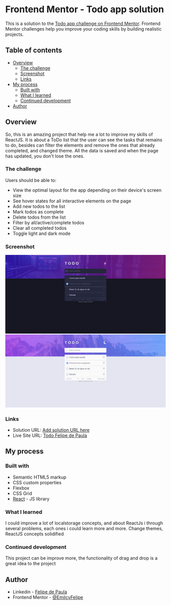 # Frontend Mentor - Todo app solution

This is a solution to the [Todo app challenge on Frontend Mentor](https://www.frontendmentor.io/challenges/todo-app-Su1_KokOW). Frontend Mentor challenges help you improve your coding skills by building realistic projects. 

## Table of contents

- [Overview](#overview)
  - [The challenge](#the-challenge)
  - [Screenshot](#screenshot)
  - [Links](#links)
- [My process](#my-process)
  - [Built with](#built-with)
  - [What I learned](#what-i-learned)
  - [Continued development](#continued-development)
- [Author](#author)

## Overview
So, this is an amazing project that help me a lot to improve my skills of ReactJS. It is about a ToDo list that the user can see the tasks that remains to do, besides can filter the elements and remove the ones that already completed, and changed theme. All the data is saved and when the page has updated, you don't lose the ones. 

### The challenge

Users should be able to:

- View the optimal layout for the app depending on their device's screen size
- See hover states for all interactive elements on the page
- Add new todos to the list
- Mark todos as complete
- Delete todos from the list
- Filter by all/active/complete todos
- Clear all completed todos
- Toggle light and dark mode

### Screenshot

![dark](https://github.com/EmilcyFelipe/Frontend-Mentor-TODO/blob/master/dark.png)
![light](https://github.com/EmilcyFelipe/Frontend-Mentor-TODO/blob/master/light.png)

### Links

- Solution URL: [Add solution URL here](https://your-solution-url.com)
- Live Site URL: [Todo Felipe de Paula](https://todo-felipe-de-paula.netlify.app/)

## My process

### Built with

- Semantic HTML5 markup
- CSS custom properties
- Flexbox
- CSS Grid
- [React](https://reactjs.org/) - JS library

### What I learned

I could improve a lot of localstorage concepts, and about ReactJs i through several problems, each ones i could learn more and more. Change themes, ReactJS concepts solidified

### Continued development

This project can be improve more, the functionality of drag and drop is a great idea to the project

## Author
- Linkedin - [Felipe de Paula](https://www.linkedin.com/in/felipe-c-de-paula-b1b7b9189/)
- Frontend Mentor - [@EmilcyFelipe](https://www.frontendmentor.io/profile/EmilcyFelipe)
